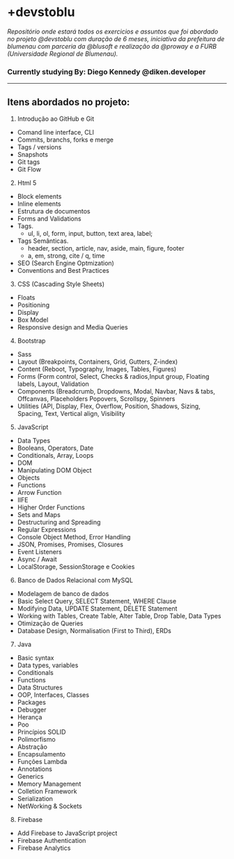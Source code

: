 


# +devstoblu


*Repositório onde estará todos os exercicios e assuntos que foi abordado no projeto @devstoblu com duração de 6 meses, iniciativa da prefeitura de blumenau com parceria da @blusoft e realização da @proway e a FURB (Universidade Regional de Blumenau).*

### Currently studying By: Diego Kennedy @diken.developer

---
## Itens abordados no projeto:

01. Introdução ao GitHub e Git
  - Comand line interface, CLI
  - Commits, branchs, forks e merge
  - Tags / versions
  - Snapshots
  - Git tags
  - Git Flow
02. Html 5
  - Block elements
  - Inline elements
  - Estrutura de documentos
  - Forms and Validations
  - Tags.
    - ul, li, ol, form, input, button, text area, label;
  - Tags Semânticas.
    - header, section, article, nav, aside, main, figure, footer
    - a, em, strong, cite / q, time    
  - SEO (Search Engine Optmization)
  - Conventions and Best Practices
03. CSS (Cascading Style Sheets)   
  - Floats
  - Positioning
  - Display
  - Box Model
  - Responsive design and Media Queries
04. Bootstrap
  - Sass
  - Layout (Breakpoints, Containers, Grid, Gutters, Z-index)
  - Content (Reboot, Typography, Images, Tables, Figures)
  - Forms (Form control, Select, Checks & radios,Input group, Floating labels, Layout, Validation
  - Components (Breadcrumb, Dropdowns, Modal, Navbar, Navs & tabs, Offcanvas, Placeholders
Popovers, Scrollspy, Spinners
  - Utilities (API, Display, Flex, Overflow, Position, Shadows, Sizing, Spacing, Text, Vertical align, Visibility
05. JavaScript
  - Data Types
  - Booleans, Operators, Date
  - Conditionals, Array, Loops
  - DOM
  - Manipulating DOM Object
  - Objects
  - Functions
  - Arrow Function 
  - IIFE 
  - Higher Order Functions
  - Sets and Maps
  - Destructuring and Spreading
  - Regular Expressions
  - Console Object Method, Error Handling
  - JSON, Promises, Promises, Closures
  - Event Listeners
  - Async / Await 
  - LocalStorage, SessionStorage e Cookies 

06. Banco de Dados Relacional com MySQL
  - Modelagem de banco de dados
  - Basic Select Query, SELECT Statement, WHERE Clause
  - Modifying Data, UPDATE Statement, DELETE Statement
  - Working with Tables, Create Table, Alter Table, Drop Table, Data Types
  - Otimização de Queries
  - Database Design, Normalisation (First to Third), ERDs
 07. Java
  - Basic syntax
  - Data types, variables
  - Conditionals
  - Functions
  - Data Structures
  - OOP, Interfaces, Classes
  - Packages
  - Debugger
  - Herança
  - Poo
  - Princípios SOLID
  - Polimorfismo
  - Abstração
  - Encapsulamento
  - Funções Lambda
  - Annotations
  - Generics
  - Memory Management
  - Colletion Framework
  - Serialization
  - NetWorking & Sockets
 08. Firebase
  - Add Firebase to JavaScript project
  - Firebase Authentication
  - Firebase Analytics
